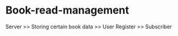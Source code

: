 # Book-read-management

Server >> Storing certain book data
       >> User Register
       >> Subscriber

